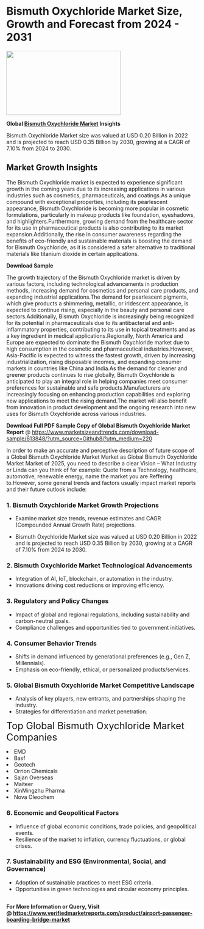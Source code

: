 <H1>Bismuth Oxychloride Market Size, Growth and Forecast from 2024 - 2031</H1><img class="aligncenter size-medium wp-image-584254" src="https://thirdeyenews.in/wp-content/uploads/2024/09/Global-Market-Research-300x168.jpeg" alt="" width="300" height="168" /><p><strong>Global&nbsp;<a href="https://www.marketsizeandtrends.com/download-sample/613848/?utm_source=Github8j?utm_medium=220">Bismuth Oxychloride Market</a> Insights</strong></p><p>Bismuth Oxychloride Market size was valued at USD 0.20 Billion in 2022 and is projected to reach USD 0.35 Billion by 2030, growing at a CAGR of 7.10% from 2024 to 2030.</p><p><h2>Market Growth Insights</h2> <p>The Bismuth Oxychloride market is expected to experience significant growth in the coming years due to its increasing applications in various industries such as cosmetics, pharmaceuticals, and coatings.As a unique compound with exceptional properties, including its pearlescent appearance, Bismuth Oxychloride is becoming more popular in cosmetic formulations, particularly in makeup products like foundation, eyeshadows, and highlighters.Furthermore, growing demand from the healthcare sector for its use in pharmaceutical products is also contributing to its market expansion.Additionally, the rise in consumer awareness regarding the benefits of eco-friendly and sustainable materials is boosting the demand for Bismuth Oxychloride, as it is considered a safer alternative to traditional materials like titanium dioxide in certain applications.</p> <p><strong>Download Sample</strong></p> <p>The growth trajectory of the Bismuth Oxychloride market is driven by various factors, including technological advancements in production methods, increasing demand for cosmetics and personal care products, and expanding industrial applications.The demand for pearlescent pigments, which give products a shimmering, metallic, or iridescent appearance, is expected to continue rising, especially in the beauty and personal care sectors.Additionally, Bismuth Oxychloride is increasingly being recognized for its potential in pharmaceuticals due to its antibacterial and anti-inflammatory properties, contributing to its use in topical treatments and as a key ingredient in medical applications.Regionally, North America and Europe are expected to dominate the Bismuth Oxychloride market due to high consumption in the cosmetic and pharmaceutical industries.However, Asia-Pacific is expected to witness the fastest growth, driven by increasing industrialization, rising disposable incomes, and expanding consumer markets in countries like China and India.As the demand for cleaner and greener products continues to rise globally, Bismuth Oxychloride is anticipated to play an integral role in helping companies meet consumer preferences for sustainable and safe products.Manufacturers are increasingly focusing on enhancing production capabilities and exploring new applications to meet the rising demand.The market will also benefit from innovation in product development and the ongoing research into new uses for Bismuth Oxychloride across various industries.</p> <p><span class=""><strong>Download Full PDF Sample Copy of Global Bismuth Oxychloride Market Report</strong> @ <a href="https://www.marketsizeandtrends.com/download-sample/613848/?utm_source=Github8j?utm_medium=220" target="_blank">https://www.marketsizeandtrends.com/download-sample/613848/?utm_source=Github8j?utm_medium=220</a></span></p><p>In order to make an accurate and perceptive description of future scope of a Global&nbsp;Bismuth Oxychloride Market Market as Global&nbsp;Bismuth Oxychloride Market Market of 2025, you need to describe a clear Vision &ndash; What Industry or Linda can you think of for example: Quote from a Technology, healthcare, automotive, renewable energy, name the market you are Reffering to.However, some general trends and factors usually impact market reports and their future outlook include:</p><h3>1.&nbsp;<strong>Bismuth Oxychloride Market Growth Projections</strong></h3><ul><li>Examine market size trends, revenue estimates and CAGR (Compounded Annual Growth Rate) projections.</li><li><p>Bismuth Oxychloride Market size was valued at USD 0.20 Billion in 2022 and is projected to reach USD 0.35 Billion by 2030, growing at a CAGR of 7.10% from 2024 to 2030.</p></li></ul><h3>2.&nbsp;<strong>Bismuth Oxychloride Market Technological Advancements</strong></h3><ul><li>Integration of AI, IoT, blockchain, or automation in the industry.</li><li>Innovations driving cost reductions or improving efficiency.</li></ul><h3>3.&nbsp;<strong>Regulatory and Policy Changes</strong></h3><ul><li>Impact of global and regional regulations, including sustainability and carbon-neutral goals.</li><li>Compliance challenges and opportunities tied to government initiatives.</li></ul><h3>4.&nbsp;<strong>Consumer Behavior Trends</strong></h3><ul><li>Shifts in demand influenced by generational preferences (e.g., Gen Z, Millennials).</li><li>Emphasis on eco-friendly, ethical, or personalized products/services.</li></ul><h3>5.&nbsp;<strong>Global Bismuth Oxychloride Market Competitive Landscape</strong></h3><ul><li>Analysis of key players, new entrants, and partnerships shaping the industry.</li><li>Strategies for differentiation and market penetration.</li></ul><p data-pm-slice="1 1 []"><span style="color: inherit; font-family: inherit; font-size: 25px;">Top Global Bismuth Oxychloride Market Companies</span></p><div class="" data-test-id=""><p><li> EMD</li><li> Basf</li><li> Geotech</li><li> Orrion Chemicals</li><li> Sajan Overseas</li><li> Maiteer</li><li> XinMingzhu Pharma</li><li> Nova Oleochem</li></p></div><h3>6.&nbsp;<strong>Economic and Geopolitical Factors</strong></h3><ul><li>Influence of global economic conditions, trade policies, and geopolitical events.</li><li>Resilience of the market to inflation, currency fluctuations, or global crises.</li></ul><h3>7.&nbsp;<strong>Sustainability and ESG (Environmental, Social, and Governance)</strong></h3><ul><li>Adoption of sustainable practices to meet ESG criteria.</li><li>Opportunities in green technologies and circular economy principles.</li></ul><h2><strong style="font-size: 14px;">For More Information or Query, Visit @&nbsp;</strong><a style="background-color: #ffffff; font-size: 14px;" href="https://www.marketsizeandtrends.com/report/bismuth-oxychloride-market/" target="_blank">https://www.verifiedmarketreports.com/product/airport-passenger-boarding-bridge-market</a></h2>